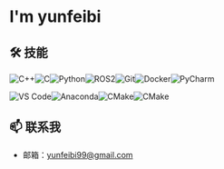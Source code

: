 # I'm yunfeibi

## 🛠 技能

![C++](https://img.shields.io/badge/C++-00599C?style=for-the-badge&logo=c%2B%2B&logoColor=pink)![C](https://img.shields.io/badge/C-A8B9CC?style=for-the-badge&logo=c&logoColor=pink)![Python](https://img.shields.io/badge/Python-3776AB?style=for-the-badge&logo=python&logoColor=yellow)![ROS2](https://img.shields.io/badge/ROS2-32CD32?style=for-the-badge&logo=ros&logoColor=white)![Git](https://img.shields.io/badge/Git-F05032?style=for-the-badge&logo=git&logoColor=black)![Docker](https://img.shields.io/badge/Docker-2496ED?style=for-the-badge&logo=docker&logoColor=white)![PyCharm](https://img.shields.io/badge/PyCharm-000000?style=for-the-badge&logo=pycharm&logoColor=green)

![VS Code](https://img.shields.io/badge/VSCode-007ACC?style=for-the-badge&logo=visual-studio-code&logoColor=white)![Anaconda](https://img.shields.io/badge/Anaconda-44A833?style=for-the-badge&logo=anaconda&logoColor=white)![CMake](https://img.shields.io/badge/CMake-00K8D8?style=for-the-badge&logo=cmake&logoColor=white)![CMake](https://img.shields.io/badge/Shell-4EAA25?style=for-the-badge&logo=gnu-bash&logoColor=white)

## 📫 联系我

- 邮箱：[yunfeibi99@gmail.com](yunfeibi99@gmail.com)
